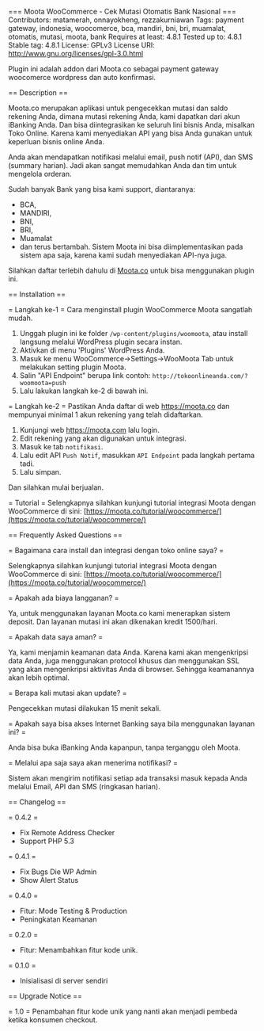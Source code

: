 === Moota WooCommerce - Cek Mutasi Otomatis Bank Nasional  ===
Contributors: matamerah,  onnayokheng, rezzakurniawan
Tags: payment gateway, indonesia, woocomerce, bca, mandiri, bni, bri, muamalat, otomatis, mutasi, moota, bank
Requires at least: 4.8.1
Tested up to: 4.8.1
Stable tag: 4.8.1
License: GPLv3
License URI: http://www.gnu.org/licenses/gpl-3.0.html

Plugin ini adalah addon dari Moota.co sebagai payment gateway woocomerce wordpress dan auto konfirmasi.

== Description ==

Moota.co merupakan aplikasi untuk pengecekkan mutasi dan saldo rekening Anda, dimana mutasi rekening Anda, kami dapatkan dari akun iBanking Anda. Dan bisa diintegrasikan ke seluruh lini bisnis Anda, misalkan Toko Online. Karena kami menyediakan API yang bisa Anda gunakan untuk keperluan bisnis online Anda.

Anda akan mendapatkan notifikasi melalui email, push notif (API), dan SMS (summary harian). Jadi akan sangat memudahkan Anda dan tim untuk mengelola orderan.

Sudah banyak Bank yang bisa kami support, diantaranya:
* BCA,
* MANDIRI,
* BNI,
* BRI,
* Muamalat
* dan terus bertambah.
Sistem Moota ini bisa diimplementasikan pada sistem apa saja, karena kami sudah menyediakan API-nya juga.

Silahkan daftar terlebih dahulu di [Moota.co](https://moota.co) untuk bisa menggunakan plugin ini.

== Installation ==

= Langkah ke-1 =
Cara menginstall plugin WooCommerce Moota sangatlah mudah.

1. Unggah plugin ini ke folder `/wp-content/plugins/woomoota`, atau install langsung melalui WordPress plugin secara instan.
2. Aktivkan di menu 'Plugins' WordPress Anda.
3. Masuk ke menu WooCommerce->Settings->WooMoota Tab untuk melakukan setting plugin Moota.
4. Salin "API Endpoint" berupa link contoh: `http://tokoonlineanda.com/?woomoota=push`
5. Lalu lakukan langkah ke-2 di bawah ini.

= Langkah ke-2 =
Pastikan Anda daftar di web https://moota.co dan mempunyai minimal 1 akun rekening yang telah didaftarkan.

1. Kunjungi web https://moota.com lalu login.
2. Edit rekening yang akan digunakan untuk integrasi.
3. Masuk ke tab `notifikasi`.
4. Lalu edit API `Push Notif`, masukkan `API Endpoint` pada langkah pertama tadi.
5. Lalu simpan.

Dan silahkan mulai berjualan.

= Tutorial =
Selengkapnya silahkan kunjungi tutorial integrasi Moota dengan WooCommerce di sini:
[https://moota.co/tutorial/woocommerce/](https://moota.co/tutorial/woocommerce/)

== Frequently Asked Questions ==

= Bagaimana cara install dan integrasi dengan toko online saya? =

Selengkapnya silahkan kunjungi tutorial integrasi Moota dengan WooCommerce di sini:
[https://moota.co/tutorial/woocommerce/](https://moota.co/tutorial/woocommerce/)

= Apakah ada biaya langganan? =

Ya, untuk menggunakan layanan Moota.co kami menerapkan sistem deposit. Dan layanan mutasi ini akan dikenakan kredit 1500/hari.

= Apakah data saya aman? =

Ya, kami menjamin keamanan data Anda. Karena kami akan mengenkripsi data Anda, juga menggunakan protocol khusus dan menggunakan SSL yang akan mengenkripsi aktivitas Anda di browser. Sehingga keamanannya akan lebih optimal.

= Berapa kali mutasi akan update? =

Pengecekkan mutasi dilakukan 15 menit sekali.

= Apakah saya bisa akses Internet Banking saya bila menggunakan layanan ini? =

Anda bisa buka iBanking Anda kapanpun, tanpa terganggu oleh Moota.

= Melalui apa saja saya akan menerima notifikasi? =

Sistem akan mengirim notifikasi setiap ada transaksi masuk kepada Anda melalui Email, API dan SMS (ringkasan harian).


== Changelog ==

= 0.4.2 =
* Fix Remote Address Checker
* Support PHP 5.3

= 0.4.1 =
* Fix Bugs Die WP Admin
* Show Alert Status

= 0.4.0 =
* Fitur: Mode Testing & Production
* Peningkatan Keamanan

= 0.2.0 =
* Fitur: Menambahkan fitur kode unik.

= 0.1.0 =
* Inisialisasi di server sendiri

== Upgrade Notice ==

= 1.0 =
Penambahan fitur kode unik yang nanti akan menjadi pembeda ketika konsumen checkout.
